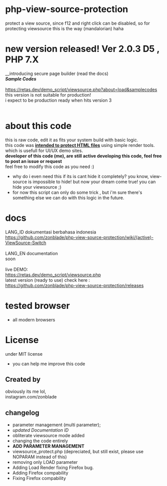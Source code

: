 # php-view-source-protection
protect a view source, since f12 and right click can be disabled, so for protecting viewsource this is the way (mandalorian) haha

# new version released! Ver 2.0.3 D5 , PHP 7.X
__introducing secure page builder (read the docs)<br>
*__Sample Codes__*<br><br>
https://retas.dev/demo_script/viewsource.php?about=load&samplecodes<br>
this version is not suitable for production!<br>
i expect to be production ready when hits version 3 <br>
<br>
# about this code
this is raw code, edit it as fits your system build with basic logic.<br>
this code was <b><u>intended to protect HTML files</u></b> using simple render tools.
which is usefull for UI/UX demo sites.<br>
<b> developer of this code (me), are still active developing this code, feel free to post an issue or request</b><br>
feel free to modify this code as you need :)

+ why do i even need this if its is cant hide it completely?
you know, view-source is impossible to hide! but now your dream come true! you can hide your viewsource ;)
+ for now this script can only do some trick , but i'm sure there's something else we can do with this logic in the future.

# docs
LANG_ID dokumentasi berbahasa indonesia<br>
https://github.com/zonblade/php-view-source-protection/wiki/(active)-ViewSource-Switch
<br><br>
LANG_EN documentation<br>
soon
<br><br>
live DEMO:<br>
https://retas.dev/demo_script/viewsource.php<br>
latest version (ready to use) check here :<br>
https://github.com/zonblade/php-view-source-protection/releases<br>

# tested browser
+ all modern browsers

# License
under MIT license
+ you can help me improve this code

## Created by 
obviously its me lol,<br>
instagram.com/zonblade

## changelog
+ parameter management (multi parameter);
+ *updated Documentation ID*
+ obliterate viewsource mode added
+ changing the code entirely
+ <b>ADD PARAMETER MANAGEMENT</B>
+ viewsource_protect.php (depreciated, but still exist, please use NOPARAM instead of this)
+ removing only LOAD parameter
+ Adding Load Render fixing Firefox bug.
+ Adding Firefox compability
+ Fixing Firefox compability
